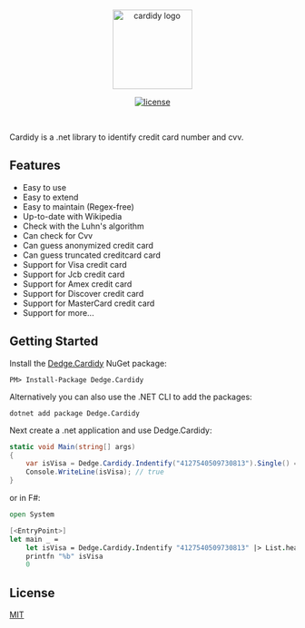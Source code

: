 <br />

<p align="center">
    <img src="https://raw.githubusercontent.com/d-edge/cardidy/main/cardidy.png" alt="cardidy logo" height="140">
</p>

<p align="center">
    <!--<a href="https://www.nuget.org/packages/Dedge.Cardidy/" title="nuget"><img src="https://img.shields.io/nuget/vpre/Dedge.Cardidy" alt="version" /></a>
    <a href="https://www.nuget.org/stats/packages/Dedge.Cardidy?groupby=Version" title="stats"><img src="https://img.shields.io/nuget/dt/Dedge.Cardidy" alt="download" /></a> -->
    <a href="https://raw.githubusercontent.com/d-edge/cardidy/main/LICENSE" title="license"><img src="https://img.shields.io/github/license/d-edge/Cardidy" alt="license" /></a>
</p>

<br />

Cardidy is a .net library to identify credit card number and cvv.

## Features

* Easy to use
* Easy to extend
* Easy to maintain (Regex-free)
* Up-to-date with Wikipedia
* Check with the Luhn's algorithm
* Can check for Cvv
* Can guess anonymized credit card 
* Can guess truncated creditcard card
* Support for Visa credit card
* Support for Jcb credit card
* Support for Amex credit card
* Support for Discover credit card
* Support for MasterCard credit card
* Support for more...

## Getting Started

Install the [Dedge.Cardidy](https://www.nuget.org/packages/Dedge.Cardidy) NuGet package:

    PM> Install-Package Dedge.Cardidy

Alternatively you can also use the .NET CLI to add the packages:

    dotnet add package Dedge.Cardidy

Next create a .net application and use Dedge.Cardidy:

```csharp
static void Main(string[] args)
{
    var isVisa = Dedge.Cardidy.Indentify("4127540509730813").Single() == Dedge.CardType.Visa;
    Console.WriteLine(isVisa); // true
}
```

or in F#:

```fsharp
open System

[<EntryPoint>]
let main _ =
    let isVisa = Dedge.Cardidy.Indentify "4127540509730813" |> List.head = Dedge.CardType.Visa
    printfn "%b" isVisa
    0
```

## License

[MIT](https://raw.githubusercontent.com/d-edge/cardidy/main/LICENSE)
